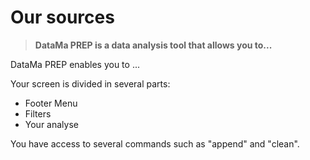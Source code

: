 # Our sources

  > **DataMa PREP is a data analysis tool that allows you to...**

DataMa PREP enables you to ...

Your screen is divided in several parts:
* Footer Menu
* Filters
* Your analyse

You have access to several commands such as "append" and "clean".
